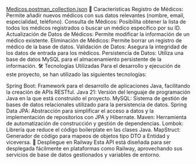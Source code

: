 [Medicos.postman_collection.json](https://github.com/user-attachments/files/20306801/Medicos.postman_collection.json)
🚀 Características
Registro de Médicos: Permite añadir nuevos médicos con sus datos relevantes (nombre, email, especialidad, teléfono).
Consulta de Médicos: Posibilita obtener la lista de todos los médicos registrados o buscar un médico específico por su ID.
Actualización de Datos de Médicos: Permite modificar la información de un médico existente.
Eliminación de Médicos: Permite borrar un registro de médico de la base de datos.
Validación de Datos: Asegura la integridad de los datos de entrada para los médicos.
Persistencia de Datos: Utiliza una base de datos MySQL para el almacenamiento persistente de la información.
🛠️ Tecnologías Utilizadas
Para el desarrollo y ejecución de este proyecto, se han utilizado las siguientes tecnologías:

Spring Boot: Framework para el desarrollo de aplicaciones Java, facilitando la creación de APIs RESTful.
Java 21: Versión del lenguaje de programación Java en la que está construido el proyecto.
MySQL: Sistema de gestión de bases de datos relacionales utilizado para la persistencia de datos.
Spring Data JPA: Abstracción para simplificar el acceso a datos y la implementación de repositorios con JPA y Hibernate.
Maven: Herramienta de automatización de construcción y gestión de dependencias.
Lombok: Librería que reduce el código boilerplate en las clases Java.
MapStruct: Generador de código para mapeos de objetos tipo DTO a Entidad y viceversa.
🚀 Despliegue en Railway
Esta API está diseñada para ser desplegada fácilmente en plataformas como Railway, aprovechando sus servicios de base de datos gestionados y variables de entorno.




